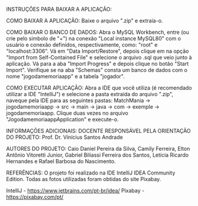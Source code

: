 INSTRUÇÕES PARA BAIXAR A APLICAÇÃO:

  COMO BAIXAR A APLICAÇÃO:
    Baixe o arquivo ".zip" e extraia-o.

  COMO BAIXAR O BANCO DE DADOS:
    Abra o MySQL Workbench, entre (ou crie pelo simbolo de "+") na conexão "Local instance MySQL80" com o usuário e conexão definidos, respectivamente, como: "root" e "localhost:3306".
    Vá em "Data Import/Restore", depois clique em na opção "Import from Self-Contained File" e selecione o arquivo .sql que veio junto à aplicação. Vá para a aba "Import Progress" e
    depois clique no botão "Start Import". Verifique se na aba "Schemas" consta um banco de dados com o nome "jogodamemoriaapp" e a tabela "jogador".

  COMO EXECUTAR APLICAÇÂO:
    Abra a IDE que você utiliza (é recomendado utilizar a IDE "IntelliJ") e selecione a pasta extraida do arquivo ".zip", naveque pela IDE para as seguintes pastas:
    MatchMania -> jogodamemoriaapp -> src -> main -> java -> com -> exemple -> jogodamemoriaapp. Clique duas vezes no arquivo "JogodamemoriaappApplication" e execute-o.

INFORMAÇÕES ADICIONAIS:
  DOCENTE RESPONSÁVEL PELA ORIENTAÇÃO DO PROJETO:
  Prof. Dr. Vinícius Santos Andrade
  
  AUTORES DO PROJETO:
  Caio Daniel Pereira da Silva, Camily Ferreira, Elton Antônio Vitoretti Junior, Gabriel Biliassi Ferreira dos Santos, Letícia Ricardo Hernandes e Rafael Barbosa do Nascimento.

REFERÊNCIAS:
  O projeto foi realizado na IDE IntelliJ IDEA Community Edition. Todas as fotos utilizadas foram obtidas do site Pixabay.

  IntelliJ - https://www.jetbrains.com/pt-br/idea/
  Pixabay - https://pixabay.com/pt/
